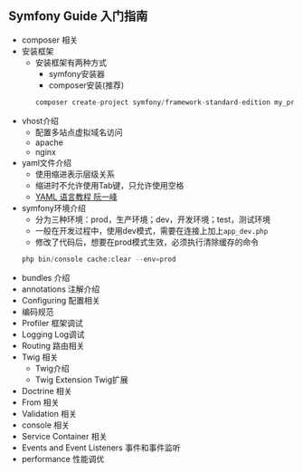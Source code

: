 ## Symfony Guide 入门指南
- composer 相关
- 安装框架
	- 安装框架有两种方式
		- symfony安装器
		- composer安装(推荐)
		``` php
        composer create-project symfony/framework-standard-edition my_project_name "3.4.*"
        ```
- vhost介绍
	- 配置多站点虚拟域名访问
	- apache
	- nginx
- yaml文件介绍
	- 使用缩进表示层级关系
	- 缩进时不允许使用Tab键，只允许使用空格
	- [YAML 语言教程 阮一峰](http://www.ruanyifeng.com/blog/2016/07/yaml.html)
- symfony环境介绍
	- 分为三种环境：prod，生产环境；dev，开发环境；test，测试环境
	- 一般在开发过程中，使用dev模式，需要在连接上加上`app_dev.php`
	- 修改了代码后，想要在prod模式生效，必须执行清除缓存的命令
	``` php
	php bin/console cache:clear --env=prod
    ```
- bundles 介绍
- annotations 注解介绍
- Configuring 配置相关
- 编码规范
- Profiler 框架调试
- Logging Log调试
- Routing 路由相关
- Twig 相关
	- Twig介绍
	- Twig Extension Twig扩展
- Doctrine 相关
- From 相关
- Validation 相关
- console 相关
- Service Container 相关
- Events and Event Listeners 事件和事件监听
- performance 性能调优